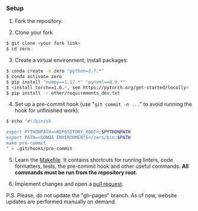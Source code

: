 ### Setup
1. Fork the repository.

2. Clone your fork
```bash
$ git clone <your fork link> 
$ cd zero
```

3. Create a virtual environment, install packages:
```bash
$ conda create -n zero "python=3.7.*"
$ conda activate zero
$ pip install "numpy==1.17.*" "pynvml==8.0.*"
$ <install torch==1.6.*, see https://pytorch.org/get-started/locally>
$ pip install -r other/requirements_dev.txt
```

4. Set up a pre-commit hook (use "`git commit -n ...`" to avoid running the hook for unfinished work):
```bash
$ echo "#!/bin/sh

export PYTHONPATH=<REPOSITORY_ROOT>:$PYTHONPATH
export PATH=<CONDA_ENVIRONMENTS>/zero/bin:$PATH
make pre-commit
" > .git/hooks/pre-commit
```

5. Learn the [Makefile](../Makefile). It contains shortcuts for running linters, code formatters, tests, the pre-commit hook and other useful commands. **All commands must be run from the repository root.**

6. Implement changes and open a [pull request](https://docs.github.com/en/github/collaborating-with-pull-requests/proposing-changes-to-your-work-with-pull-requests/about-pull-requests).

P.S. Please, do not update the "gh-pages" branch. As of now, website updates are
performed manually on demand.

